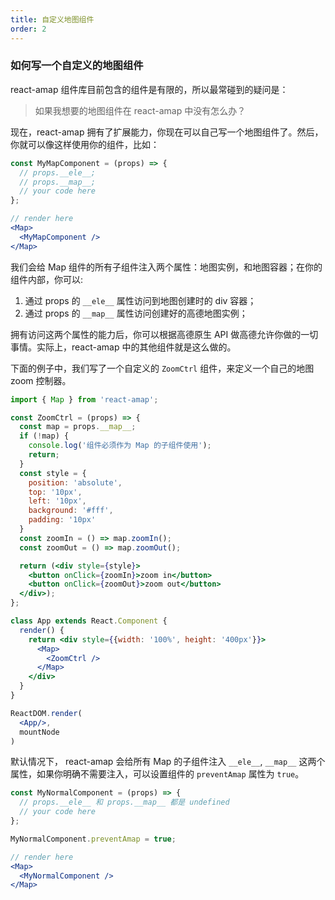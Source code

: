 ```yaml
---
title: 自定义地图组件
order: 2
---
```



### 如何写一个自定义的地图组件

react-amap 组件库目前包含的组件是有限的，所以最常碰到的疑问是：

> 如果我想要的地图组件在 react-amap 中没有怎么办？

现在，react-amap 拥有了扩展能力，你现在可以自己写一个地图组件了。然后，你就可以像这样使用你的组件，比如：

```jsx
const MyMapComponent = (props) => {
  // props.__ele__;
  // props.__map__;
  // your code here
};

// render here
<Map>
  <MyMapComponent />
</Map>
```

我们会给 Map 组件的所有子组件注入两个属性：地图实例，和地图容器；在你的组件内部，你可以:

1. 通过 props 的 `__ele__` 属性访问到地图创建时的 div 容器；
2. 通过 props 的 `__map__` 属性访问创建好的高德地图实例；

拥有访问这两个属性的能力后，你可以根据高德原生 API 做高德允许你做的一切事情。实际上，react-amap 中的其他组件就是这么做的。

下面的例子中，我们写了一个自定义的 `ZoomCtrl` 组件，来定义一个自己的地图 zoom 控制器。

```jsx
import { Map } from 'react-amap';

const ZoomCtrl = (props) => {
  const map = props.__map__;
  if (!map) {
    console.log('组件必须作为 Map 的子组件使用');
    return;
  }
  const style = {
    position: 'absolute',
    top: '10px',
    left: '10px',
    background: '#fff',
    padding: '10px'
  }
  const zoomIn = () => map.zoomIn();
  const zoomOut = () => map.zoomOut();

  return (<div style={style}>
    <button onClick={zoomIn}>zoom in</button>
    <button onClick={zoomOut}>zoom out</button>
  </div>);
};

class App extends React.Component {
  render() {
    return <div style={{width: '100%', height: '400px'}}>
      <Map>
        <ZoomCtrl />
      </Map>
    </div>
  }
}

ReactDOM.render(
  <App/>,
  mountNode
)
```




默认情况下， react-amap 会给所有 Map 的子组件注入 `__ele__`, `__map__` 这两个属性，如果你明确不需要注入，可以设置组件的 `preventAmap` 属性为 `true`。

```jsx
const MyNormalComponent = (props) => {
  // props.__ele__ 和 props.__map__ 都是 undefined
  // your code here
};

MyNormalComponent.preventAmap = true;

// render here
<Map>
  <MyNormalComponent />
</Map>
```

